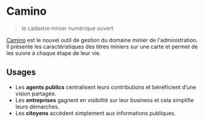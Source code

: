# Camino

> le cadastre minier numérique ouvert

[Camino](http://camino.beta.gouv.fr/) est le nouvel outil de gestion du domaine minier de l'administration. Il présente les caractéristiques des titres miniers sur une carte et permet de les suivre à chaque étape de leur vie.

## Usages

- Les **agents publics** centralisent leurs contributions et bénéficient d’une vision partagée.
- Les **entreprises** gagnent en visibilité sur leur business et cela simplifie leurs démarches.
- Les **citoyens** accèdent simplement aux informations publiques.
